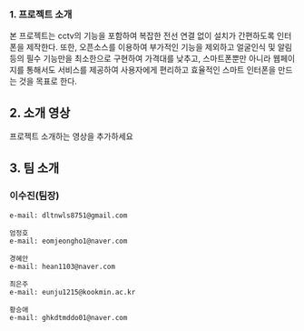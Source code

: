 ### 1. 프로젝트 소개

 본 프로젝트는 cctv의 기능을 포함하여 복잡한 전선 연결 없이 설치가 간편하도록 인터폰을 제작한다. 또한, 오픈소스를 이용하여 부가적인 기능을 제외하고 얼굴인식 및 알림 등의 필수 기능만을 최소한으로 구현하여 가격대를 낮추고, 스마트폰뿐만 아니라 웹페이지를 통해서도 서비스를 제공하여 사용자에게 편리하고 효율적인 스마트 인터폰을 만드는 것을 목표로 한다.

## 2. 소개 영상

프로젝트 소개하는 영상을 추가하세요

## 3. 팀 소개


### 이수진(팀장)
```
e-mail: dltnwls8751@gmail.com
```
```
엄정호
e-mail: eomjeongho1@naver.com
```
```
경혜안
e-mail: hean1103@naver.com 
```
```
최은주
e-mail: eunju1215@kookmin.ac.kr 
```
```
황승애
e-mail: ghkdtmddo01@naver.com
```

